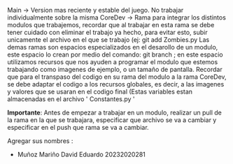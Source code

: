 Main -> Version mas reciente y estable del juego. No trabajar individualmente sobre la misma
CoreDev -> Rama para integrar los distintos modulos que trabajemos, recordar que al trabajar en esta rama se debe tener cuidado con eliminar el trabajo ya hecho, 
para evitar esto, subir unicamente el archivo en el que se trabajo (ej: git add Zombies.py Las demas ramas son espacios especializados en el desarollo de un modulo,
este espacio lo crean por medio del comando: git branch ; en este espacio utilizamos recursos que nos ayuden a programar el modulo que estemos trabajando
como imagenes de ejemplo, o un tamaño de pantalla. Recordar que para el transpaso del codigo en su rama del modulo a la rama CoreDev, se debe adaptar el codigo a los
recursos globales, es decir, a las imagenes y valores que se usaran en el codigo final (Estas variables estan almacenadas en el archivo ' Constantes.py ' 

__Importante__: Antes de empezar a trabajar en un modulo, realizar un pull de la rama en la que se trabajara, especificar que archivo se va a cambiar
y especificar en el push que rama se va a cambiar.


Agregar sus nombres :

- Muñoz Mariño David Eduardo  20232020281